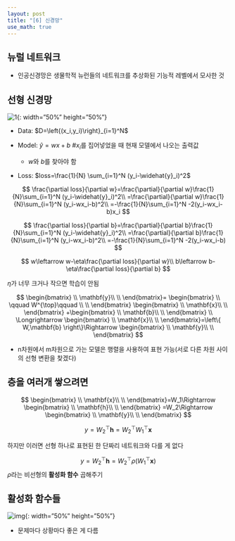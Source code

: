 ```yaml
---
layout: post
title: "[6] 신경망"
use_math: true
---
```


## 뉴럴 네트워크 

- 인공신경망은 생물학적 뉴런들의 네트워크를 추상화된 기능적 레벨에서 모사한 것



## 선형 신경망

![1](https://user-images.githubusercontent.com/90087083/179884003-0d60955b-2c17-47cb-8a96-8e09bdb456e6.jpg){: width=”50%” height=”50%”}

- Data: $D=\left{(x_i,y_i)\right\}_{i=1}^N$

- Model: $\widehat{y}=wx+b$ #$x_i$를 집어넣었을 때 현재 모델에서 나오는 출력값

  - $w$와 $b$를 찾아야 함

- Loss: $loss=\frac{1}{N} \sum_{i=1}^N (y_i-\widehat{y}_i)^2$

  

$$
\frac{\partial loss}{\partial w}=\frac{\partial}{\partial w}\frac{1}{N}\sum_{i=1}^N (y_i-\widehat{y}_i)^2\\
=\frac{\partial}{\partial w}\frac{1}{N}\sum_{i=1}^N (y_i-wx_i-b)^2\\
=-\frac{1}{N}\sum_{i=1}^N -2(y_i-wx_i-b)x_i
$$

$$
\frac{\partial loss}{\partial b}=\frac{\partial}{\partial b}\frac{1}{N}\sum_{i=1}^N (y_i-\widehat{y}_i)^2\\
=\frac{\partial}{\partial b}\frac{1}{N}\sum_{i=1}^N (y_i-wx_i-b)^2\\
=-\frac{1}{N}\sum_{i=1}^N -2(y_i-wx_i-b)
$$

$$
w\leftarrow w-\eta\frac{\partial loss}{\partial w}\\
b\leftarrow b-\eta\frac{\partial loss}{\partial b}
$$

$\eta$가 너무 크거나 작으면 학습이 안됨






$$
\begin{bmatrix}
\\
\mathbf{y}\\
\\
\end{bmatrix}=
\begin{bmatrix}
\\
\qquad W^{\top}\qquad \\
\\
\end{bmatrix}
\begin{bmatrix}
\\
\mathbf{x}\\
\\
\end{bmatrix}
+\begin{bmatrix}
\\
\mathbf{b}\\
\\
\end{bmatrix}
\\
\Longrightarrow
\begin{bmatrix}
\\
\mathbf{x}\\
\\
\end{bmatrix}=\left\{ W,\mathbf{b} \right\}\Rightarrow \begin{bmatrix}
\\
\mathbf{y}\\
\\
\end{bmatrix}
$$

- n차원에서 m차원으로 가는 모델은 행렬을 사용하여 표현 가능(서로 다른 차원 사이의 선형 변환을 찾겠다)





## 층을 여러개 쌓으려면

$$
\begin{bmatrix}
\\
\mathbf{x}\\
\\
\end{bmatrix}=W_1\Rightarrow \begin{bmatrix}
\\
\mathbf{h}\\
\\
\end{bmatrix}
=W_2\Rightarrow \begin{bmatrix}
\\
\mathbf{y}\\
\\
\end{bmatrix}
$$

$$
y=W^{\top}_2\mathbf{h}=W^{\top}_2W^{\top}_1\mathbf{x}
$$

하지만 이러면 선형 하나로 표현된 한 단짜리 네트워크와 다를 게 없다




$$
y=W^{\top}_2\mathbf{h}=W^{\top}_2\rho(W^{\top}_1\mathbf{x})
$$
$\rho$라는 비선형의 **활성화 함수** 곱해주기



## 활성화 함수들

![img](https://user-images.githubusercontent.com/90087083/179884128-7f600253-82cb-450b-b76e-b7a438099e3f.png){: width=”50%” height=”50%”}


- 문제마다 상황마다 좋은 게 다름

  

